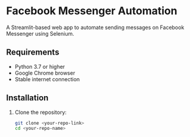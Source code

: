 # Facebook Messenger Automation

A Streamlit-based web app to automate sending messages on Facebook Messenger using Selenium.

## Requirements
- Python 3.7 or higher
- Google Chrome browser
- Stable internet connection

## Installation
1. Clone the repository:
   ```bash
   git clone <your-repo-link>
   cd <your-repo-name>
